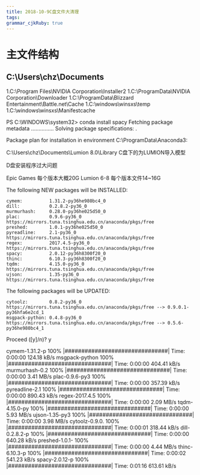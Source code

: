 ```yaml
---
title: 2018-10-9C盘文件大清理 
tags: 
grammar_cjkRuby: true
---
```

# 主文件结构



## C:\Users\chz\Documents 

1.C:\Program Files\NVIDIA Corporation\Installer2
1.C:\ProgramData\NVIDIA Corporation\Downloader
1.C:\ProgramData\Blizzard Entertainment\Battle.net\Cache
1.C:\windows\winsxs\temp\
1.C:\windows\winsxs\Manifestcache



PS C:\WINDOWS\system32> conda install spacy
Fetching package metadata ...............
Solving package specifications: .

Package plan for installation in environment C:\ProgramData\Anaconda3:


C:\Users\chz\Documents\Lumion 8.0\Library C盘下的为LUMION导入模型


D盘安装程序过大问题

Epic Games  每个版本大概20G
Lumion 6-8 每个版本文件14~16G

The following NEW packages will be INSTALLED:

    cymem:          1.31.2-py36he980bc4_0
    dill:           0.2.8.2-py36_0
    murmurhash:     0.28.0-py36he025d50_0
    plac:           0.9.6-py36_0          https://mirrors.tuna.tsinghua.edu.cn/anaconda/pkgs/free
    preshed:        1.0.1-py36he025d50_0
    pyreadline:     2.1-py36_0            https://mirrors.tuna.tsinghua.edu.cn/anaconda/pkgs/free
    regex:          2017.4.5-py36_0       https://mirrors.tuna.tsinghua.edu.cn/anaconda/pkgs/free
    spacy:          2.0.12-py36h8300f20_0
    thinc:          6.10.3-py36h8300f20_0
    tqdm:           4.15.0-py36_0         https://mirrors.tuna.tsinghua.edu.cn/anaconda/pkgs/free
    ujson:          1.35-py36_0           https://mirrors.tuna.tsinghua.edu.cn/anaconda/pkgs/free

The following packages will be UPDATED:

    cytoolz:        0.8.2-py36_0          https://mirrors.tuna.tsinghua.edu.cn/anaconda/pkgs/free --> 0.9.0.1-py36hfa6e2cd_1
    msgpack-python: 0.4.8-py36_0          https://mirrors.tuna.tsinghua.edu.cn/anaconda/pkgs/free --> 0.5.6-py36he980bc4_1

Proceed ([y]/n)? y

cymem-1.31.2-p 100% |###############################| Time: 0:00:00 124.18 kB/s
msgpack-python 100% |###############################| Time: 0:00:00 404.41 kB/s
murmurhash-0.2 100% |###############################| Time: 0:00:00   3.41 MB/s
plac-0.9.6-py3 100% |###############################| Time: 0:00:00 357.39 kB/s
pyreadline-2.1 100% |###############################| Time: 0:00:00 890.43 kB/s
regex-2017.4.5 100% |###############################| Time: 0:00:00   2.09 MB/s
tqdm-4.15.0-py 100% |###############################| Time: 0:00:00   5.93 MB/s
ujson-1.35-py3 100% |###############################| Time: 0:00:00   3.98 MB/s
cytoolz-0.9.0. 100% |###############################| Time: 0:00:01 318.44 kB/s
dill-0.2.8.2-p 100% |###############################| Time: 0:00:00 640.28 kB/s
preshed-1.0.1- 100% |###############################| Time: 0:00:00   4.44 MB/s
thinc-6.10.3-p 100% |###############################| Time: 0:00:02 541.23 kB/s
spacy-2.0.12-p 100% |###############################| Time: 0:01:16 613.61 kB/s
